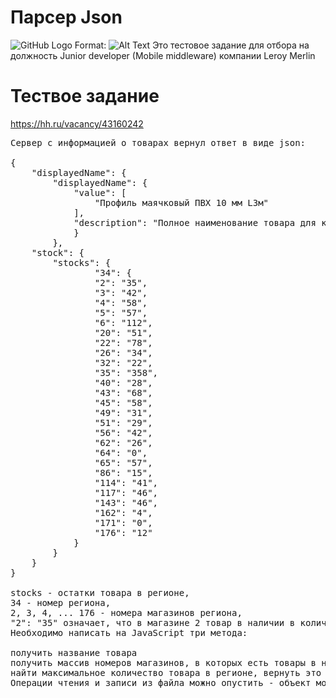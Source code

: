 # Парсер Json
![GitHub Logo](/images/logo.png)
Format: ![Alt Text](url)
Это тестовое задание для отбора на должность Junior developer (Mobile middleware) компании Leroy Merlin

# Тествое задание
https://hh.ru/vacancy/43160242
<pre>
Сервер с информацией о товарах вернул ответ в виде json: 

{
    "displayedName": {
        "displayedName": {
            "value": [
                "Профиль маячковый ПВХ 10 мм L3м"
            ],
            "description": "Полное наименование товара для клиента"
            }
        },
    "stock": {
        "stocks": {
                "34": {
                "2": "35",
                "3": "42",
                "4": "58",
                "5": "57",
                "6": "112",
                "20": "51",
                "22": "78",
                "26": "34",
                "32": "22",
                "35": "358",
                "40": "28",
                "43": "68",
                "45": "58",
                "49": "31",
                "51": "29",
                "56": "42",
                "62": "26",
                "64": "0",
                "65": "57",
                "86": "15",
                "114": "41",
                "117": "46",
                "143": "46",
                "162": "4",
                "171": "0",
                "176": "12"
            }
        }
    }
}

stocks - остатки товара в регионе,
34 - номер региона,
2, 3, 4, ... 176 - номера магазинов региона,
"2": "35" означает, что в магазине 2 товар в наличии в количестве 356 штук
Необходимо написать на JavaScript три метода:

получить название товара
получить массив номеров магазинов, в которых есть товары в наличии
найти максимальное количество товара в регионе, вернуть это количество и номер магазина
Операции чтения и записи из файла можно опустить - объект можно сразу положить в переменную.
</pre>
